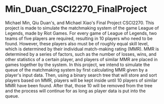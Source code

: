 # Min_Duan_CSCI2270_FinalProject
Michael Min, Qiu Duan's, and Michael Xiao's Final Project CSCI2270. This project is made to simulate the matchmaking system of the game League of Legends, made by Riot Games. For every game of League of Legends, two teams of five players are required, resulting in 10 players who need to be found. However, these players also must be of roughly  equal skill level, which is determined by their individual match-making rating (MMR). MMR is determined by a series of factors, such as the number of losses, wins, and other statistics of a certain player, and players of similar MMR are placed in games together by the system. In this project, we intend to simulate the queue of the matchmaking system by first calculating MMR given by a player's input data. Then, using a binary search tree that will store and sort players based on MMR, players will be kept inside until 10 players of similar MMR have been found. After that, those 10 will be removed from the tree and the process will continue for as long as player data is put into the queue.
